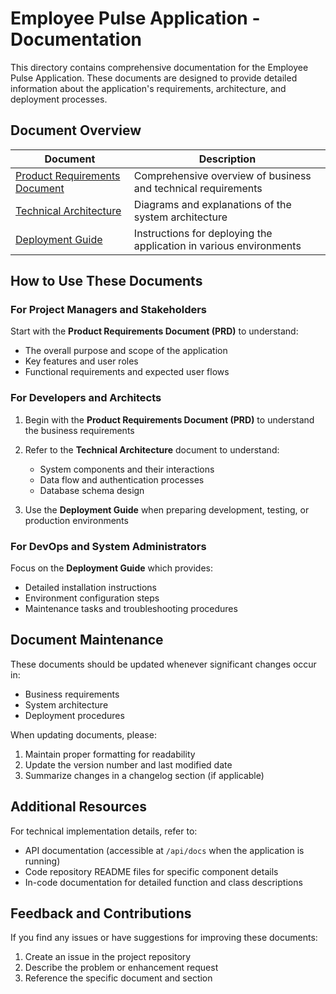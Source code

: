 # Employee Pulse Application - Documentation

This directory contains comprehensive documentation for the Employee Pulse Application. These documents are designed to provide detailed information about the application's requirements, architecture, and deployment processes.

## Document Overview

| Document | Description |
|----------|-------------|
| [Product Requirements Document](./Employee_Pulse_Application_PRD.md) | Comprehensive overview of business and technical requirements |
| [Technical Architecture](./Technical_Architecture.md) | Diagrams and explanations of the system architecture |
| [Deployment Guide](./Deployment_Guide.md) | Instructions for deploying the application in various environments |

## How to Use These Documents

### For Project Managers and Stakeholders

Start with the **Product Requirements Document (PRD)** to understand:
- The overall purpose and scope of the application
- Key features and user roles
- Functional requirements and expected user flows

### For Developers and Architects

1. Begin with the **Product Requirements Document (PRD)** to understand the business requirements
2. Refer to the **Technical Architecture** document to understand:
   - System components and their interactions
   - Data flow and authentication processes
   - Database schema design

3. Use the **Deployment Guide** when preparing development, testing, or production environments

### For DevOps and System Administrators

Focus on the **Deployment Guide** which provides:
- Detailed installation instructions
- Environment configuration steps
- Maintenance tasks and troubleshooting procedures

## Document Maintenance

These documents should be updated whenever significant changes occur in:
- Business requirements
- System architecture
- Deployment procedures

When updating documents, please:
1. Maintain proper formatting for readability
2. Update the version number and last modified date
3. Summarize changes in a changelog section (if applicable)

## Additional Resources

For technical implementation details, refer to:
- API documentation (accessible at `/api/docs` when the application is running)
- Code repository README files for specific component details
- In-code documentation for detailed function and class descriptions

## Feedback and Contributions

If you find any issues or have suggestions for improving these documents:
1. Create an issue in the project repository
2. Describe the problem or enhancement request
3. Reference the specific document and section 